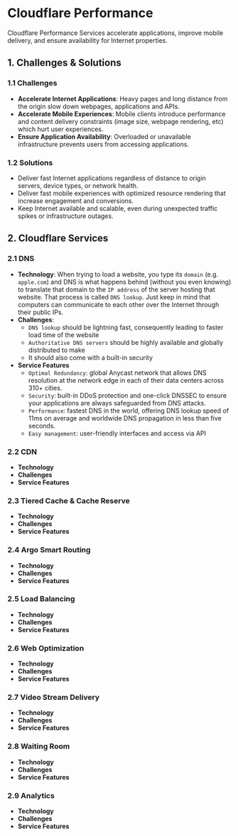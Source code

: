 # Cloudflare Performance

Cloudflare Performance Services accelerate applications, improve mobile delivery, and ensure availability for Internet properties.

## 1. Challenges & Solutions

### 1.1 Challenges
 - **Accelerate Internet Applications**: Heavy pages and long distance from the origin slow down webpages, applications and APIs.
 - **Accelerate Mobile Experiences**: Mobile clients introduce performance and content delivery constraints (image size, webpage rendering, etc) which hurt user experiences. 
 - **Ensure Application Availability**: Overloaded or unavailable infrastructure prevents users from accessing applications.

### 1.2 Solutions
- Deliver fast Internet applications regardless of distance to origin servers, device types, or network health. 
- Deliver fast mobile experiences with optimized resource rendering that increase engagement and conversions.
- Keep Internet available and scalable, even during unexpected traffic spikes or infrastructure outages.

## 2. Cloudflare Services

### 2.1 DNS
- **Technology**: When trying to load a website, you type its `domain` (e.g. `apple.com`) and DNS is what happens behind (without you even knowing) to translate that domain to the `IP address` of the server hosting that website. That process is called `DNS lookup`. Just keep in mind that computers can communicate to each other over the Internet through their public IPs.
- **Challenges**:
    - `DNS lookup` should be lightning fast, consequently leading to faster load time of the website
    - `Authoritative DNS servers` should be highly available and globally distributed to make
    - It should also come with a built-in security 
- **Service Features**
    * `Optimal Redundancy`: global Anycast network that allows DNS resolution at the network edge in each of their data centers across 310+ cities.
    * `Security`:  built-in DDoS protection and one-click DNSSEC to ensure your applications are always safeguarded from DNS attacks.
    * `Performance`: fastest DNS in the world, offering DNS lookup speed of 11ms on average and worldwide DNS propagation in less than five seconds.
    * `Easy management`: user-friendly interfaces and access via API

### 2.2 CDN
- **Technology**
- **Challenges**
- **Service Features**

### 2.3 Tiered Cache & Cache Reserve
- **Technology**
- **Challenges**
- **Service Features**

### 2.4 Argo Smart Routing
- **Technology**
- **Challenges**
- **Service Features**

### 2.5 Load Balancing
- **Technology**
- **Challenges**
- **Service Features**

### 2.6 Web Optimization
- **Technology**
- **Challenges**
- **Service Features**

### 2.7 Video Stream Delivery
- **Technology**
- **Challenges**
- **Service Features**

### 2.8 Waiting Room
- **Technology**
- **Challenges**
- **Service Features**

### 2.9 Analytics
- **Technology**
- **Challenges**
- **Service Features**